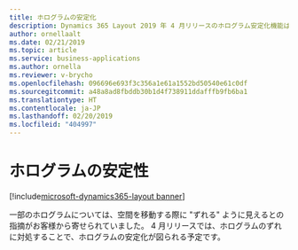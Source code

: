 ```yaml
---
title: ホログラムの安定化
description: Dynamics 365 Layout 2019 年 4 月リリースのホログラム安定化機能は、ホログラムが空間を移動する際にホログラムが "ずれる" のを防ぐ機能です。
author: ornellaalt
ms.date: 02/21/2019
ms.topic: article
ms.service: business-applications
ms.author: ornella
ms.reviewer: v-brycho
ms.openlocfilehash: 096696e693f3c356a1e61a1552bd50540e61c0df
ms.sourcegitcommit: a48a8ad8fbddb30b1d4f738911ddafffb9fb6ba1
ms.translationtype: HT
ms.contentlocale: ja-JP
ms.lasthandoff: 02/20/2019
ms.locfileid: "404997"
---
```

#  <a name="hologram-stability"></a>ホログラムの安定性
[!include[microsoft-dynamics365-layout banner](../../includes/microsoft-dynamics365-layout.md)]


一部のホログラムについては、空間を移動する際に "ずれる" ように見えるとの指摘がお客様から寄せられていました。 4 月リリースでは、ホログラムのずれに対処することで、ホログラムの安定化が図られる予定です。
